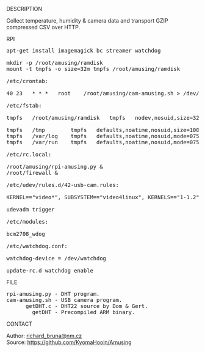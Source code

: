 
DESCRIPTION

Collect temperature, humidity & camera data and transport GZIP compressed CSV over HTTP.

RPI

<pre>
apt-get install imagemagick bc streamer watchdog

mkdir -p /root/amusing/ramdisk
mount -t tmpfs -o size=32m tmpfs /root/amusing/ramdisk

/etc/crontab:

40 23	* * *	root	/root/amusing/cam-amusing.sh > /dev/null 2>&1

/etc/fstab:

tmpfs	/root/amusing/ramdisk   tmpfs   nodev,nosuid,size=32M   0       0

tmpfs	/tmp		tmpfs	defaults,noatime,nosuid,size=100m	0	0
tmpfs	/var/log	tmpfs	defaults,noatime,nosuid,mode=0755,size=100m	0	0
tmpfs	/var/run	tmpfs	defaults,noatime,nosuid,mode=0755,size=2m	0	0

/etc/rc.local:

/root/amusing/rpi-amusing.py &
/root/firewall &

/etc/udev/rules.d/42-usb-cam.rules:

KERNEL=="video*", SUBSYSTEM=="video4linux", KERNELS=="1-1.2", SYMLINK+="video-cam0"

udevadm trigger

/etc/modules:

bcm2708_wdog

/etc/watchdog.conf:

watchdog-device = /dev/watchdog

update-rc.d watchdog enable
</pre>

FILE

<pre>
rpi-amusing.py - DHT program.
cam-amusing.sh - USB camera program.
      getDHT.c - DHT22 source by Dom & Gert.
        getDHT - Precompiled ARM binary.
</pre>

CONTACT

Author: richard_bruna@nm.cz<br>
Source: https://github.com/KyomaHooin/Amusing

